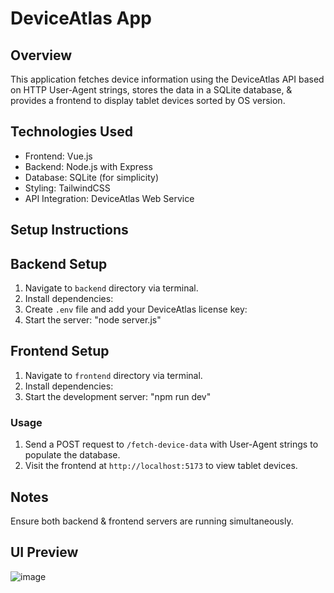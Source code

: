 # DeviceAtlas App

## Overview

This application fetches device information using the DeviceAtlas API based on HTTP User-Agent strings, stores the data in a SQLite database, & provides a frontend to display tablet devices sorted by OS version.

## Technologies Used

- Frontend: Vue.js
- Backend: Node.js with Express
- Database: SQLite (for simplicity)
- Styling: TailwindCSS
- API Integration: DeviceAtlas Web Service

## Setup Instructions

## Backend Setup

1. Navigate to `backend` directory via terminal.
2. Install dependencies:
3. Create `.env` file and add your DeviceAtlas license key:
4. Start the server: "node server.js"

## Frontend Setup

1. Navigate to `frontend` directory via terminal.
2. Install dependencies:
3. Start the development server: "npm run dev"

### Usage

1. Send a POST request to `/fetch-device-data` with User-Agent strings to populate the database.
2. Visit the frontend at `http://localhost:5173` to view tablet devices.

## Notes

Ensure both backend & frontend servers are running simultaneously.

## UI Preview
![image](https://github.com/user-attachments/assets/8c00ffeb-d815-4aed-a9bf-7bd7d4fdccf2)
